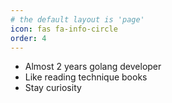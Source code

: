 ```yaml
---
# the default layout is 'page'
icon: fas fa-info-circle
order: 4
---
```

- Almost 2 years golang developer
- Like reading technique books
- Stay curiosity
